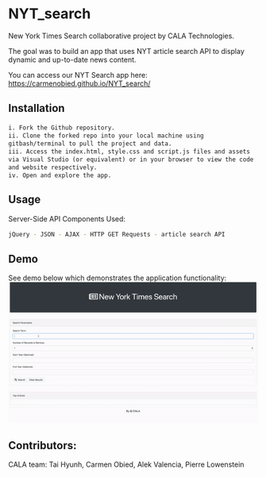 # NYT_search
New York Times Search collaborative project by CALA Technologies.

The goal was to build an app that uses NYT article search API to display dynamic and up-to-date news content.  

You can access our NYT Search app here: https://carmenobied.github.io/NYT_search/

## Installation
```
i. Fork the Github repository.
ii. Clone the forked repo into your local machine using gitbash/terminal to pull the project and data.
iii. Access the index.html, style.css and script.js files and assets via Visual Studio (or equivalent) or in your browser to view the code and website respectively.  
iv. Open and explore the app.
```

## Usage
Server-Side API Components Used:
```bash
jQuery - JSON - AJAX - HTTP GET Requests - article search API
```

## Demo
See demo below which demonstrates the application functionality:
![NYT_search](/assets/NYT-search-demo.gif)

## Contributors:
CALA team: Tai Hyunh, Carmen Obied, Alek Valencia, Pierre Lowenstein